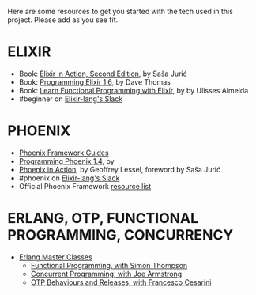 Here are some resources to get you started with the tech used in this project. Please add as you see fit.

# ELIXIR
  * Book: [Elixir in Action, Second Edition](https://www.manning.com/books/elixir-in-action-second-edition), by Saša Jurić 
  * Book: [Programming Elixir 1.6](https://pragprog.com/book/elixir16/programming-elixir-1-6), by Dave Thomas
  * Book: [Learn Functional Programming with Elixir](https://pragprog.com/book/cdc-elixir/learn-functional-programming-with-elixir), by by Ulisses Almeida
  * #beginner on [Elixir-lang's Slack](https://elixir-slackin.herokuapp.com/)

# PHOENIX
  * [Phoenix Framework Guides]()
  * [Programming Phoenix 1.4](), by
  * [Phoenix in Action](), by Geoffrey Lessel, foreword by Saša Jurić
  * #phoenix on [Elixir-lang's Slack](https://elixir-slackin.herokuapp.com/)
  * Official Phoenix Framework [resource list](https://phoenixframework.org/community)

# ERLANG, OTP, FUNCTIONAL PROGRAMMING, CONCURRENCY
  * [Erlang Master Classes](https://www.cs.kent.ac.uk/ErlangMasterClasses/)
    * [Functional Programming, with Simon Thompson](https://www.youtube.com/playlist?list=PLR812eVbehlwEArT3Bv3UfcM9wR3AEZb5)
    * [Concurrent Programming, with Joe Armstrong](https://www.youtube.com/playlist?list=PLR812eVbehlwq4qbqswOWH7NLKjodnTIn)
    * [OTP Behaviours and Releases, with Francesco Cesarini](https://www.youtube.com/playlist?list=PLR812eVbehlx6vgWGf2FLHjkksAEDmFjc)
